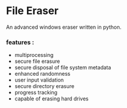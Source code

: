 # File Eraser
An advanced windows eraser written in python.

### features :
- multiprocessing
- secure file erasure
- secure disposal of file system metadata
- enhanced randomness
- user input validation
- secure directory erasure
- progress tracking
- capable of erasing hard drives
